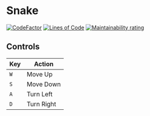 # Snake
 <a href="https://www.codefactor.io/repository/github/glama001-34/snakeeeee"><img src="https://www.codefactor.io/repository/github/glama001-34/snakeeeee/badge" alt="CodeFactor" /></a>
 <a href="https://sonarcloud.io/project/overview?id=GLama001-34_Snakeeeee"><img src="https://sonarcloud.io/api/project_badges/measure?project=GLama001-34_Snakeeeee&metric=ncloc" alt="Lines of Code"></a>
<a href="https://sonarcloud.io/project/overview?id=GLama001-34_Snakeeeee"><img src="https://sonarcloud.io/api/project_badges/measure?project=GLama001-34_Snakeeeee&metric=sqale_rating" alt="Maintainability rating"></a>
</p>



## Controls

| **Key**             | **Action**             |
| ------------------- | ---------------------- |
| `W`                 | Move Up                |
| `S`                 | Move Down              |
| `A`                 | Turn Left              |
| `D`                 | Turn Right             |





  